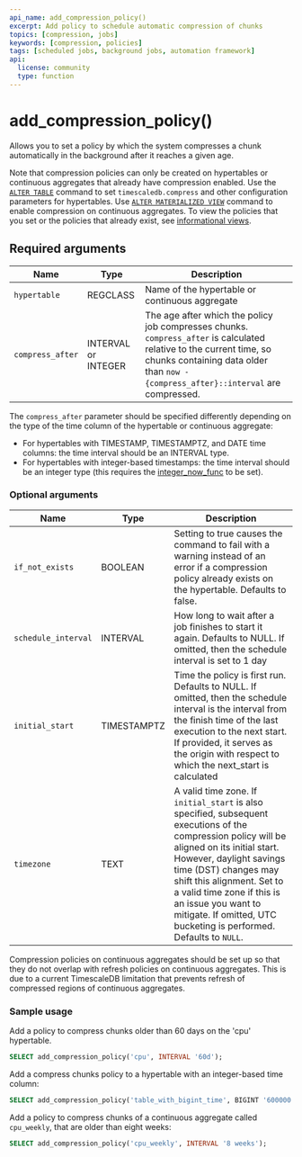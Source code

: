 ```yaml
---
api_name: add_compression_policy()
excerpt: Add policy to schedule automatic compression of chunks
topics: [compression, jobs]
keywords: [compression, policies]
tags: [scheduled jobs, background jobs, automation framework]
api:
  license: community
  type: function
---
```


# add_compression_policy() <Tag type="community" content="community" />

Allows you to set a policy by which the system compresses a chunk
automatically in the background after it reaches a given age.

Note that compression policies can only be created on hypertables or continuous
aggregates that already have compression enabled. Use the
[`ALTER TABLE`][compression_alter-table] command to set `timescaledb.compress`
and other configuration parameters for hypertables. Use
[`ALTER MATERIALIZED VIEW`][compression_continuous-aggregate] command to
enable compression on continuous aggregates. To view the policies that you set or
the policies that already exist, see
[informational views][informational-views].

## Required arguments

|Name|Type|Description|
|---|---|---|
|`hypertable`|REGCLASS|Name of the hypertable or continuous aggregate|
|`compress_after`|INTERVAL or INTEGER|The age after which the policy job compresses chunks. `compress_after` is calculated relative to the current time, so chunks containing data older than `now - {compress_after}::interval` are compressed.|

The `compress_after` parameter should be specified differently depending
on the type of the time column of the hypertable or continuous aggregate:

*   For hypertables with TIMESTAMP, TIMESTAMPTZ, and DATE time columns: the time interval should be an INTERVAL type.
*   For hypertables with integer-based timestamps: the time interval should be an integer type (this requires
the [integer_now_func][set_integer_now_func] to be set).

### Optional arguments

|Name|Type|Description|
|---|---|---|
| `if_not_exists` | BOOLEAN | Setting to true causes the command to fail with a warning instead of an error if a compression policy already exists on the hypertable. Defaults to false.|
|`schedule_interval`|INTERVAL|How long to wait after a job finishes to start it again. Defaults to NULL. If omitted, then the schedule interval is set to 1 day|
|`initial_start`|TIMESTAMPTZ|Time the policy is first run. Defaults to NULL. If omitted, then the schedule interval is the interval from the finish time of the last execution to the next start. If provided, it serves as the origin with respect to which the next_start is calculated |
|`timezone`|TEXT|A valid time zone. If `initial_start` is also specified, subsequent executions of the compression policy will be aligned on its initial start. However, daylight savings time (DST) changes may shift this alignment. Set to a valid time zone if this is an issue you want to mitigate. If omitted, UTC bucketing is performed. Defaults to `NULL`.|

<Highlight type="important">
Compression policies on continuous aggregates should be set up so that they do
not overlap with refresh policies on continuous aggregates. This is due to a
current TimescaleDB limitation that prevents refresh of compressed regions of
continuous aggregates.
</Highlight>

### Sample usage

Add a policy to compress chunks older than 60 days on the 'cpu' hypertable.

``` sql
SELECT add_compression_policy('cpu', INTERVAL '60d');
```

Add a compress chunks policy to a hypertable with an integer-based time column:

``` sql
SELECT add_compression_policy('table_with_bigint_time', BIGINT '600000');
```

Add a policy to compress chunks of a continuous aggregate called `cpu_weekly`, that are
older than eight weeks:

``` sql
SELECT add_compression_policy('cpu_weekly', INTERVAL '8 weeks');
```

[compression_alter-table]: /api/:currentVersion:/compression/alter_table_compression/
[compression_continuous-aggregate]: /api/:currentVersion:/continuous-aggregates/alter_materialized_view/
[set_integer_now_func]: /api/:currentVersion:/hypertable/set_integer_now_func
[informational-views]: /api/:currentVersion:/informational-views/jobs/
